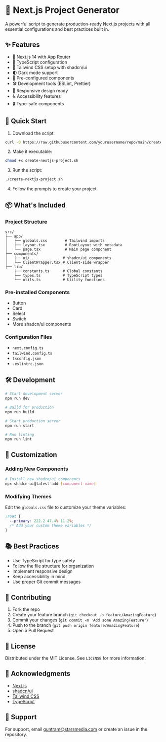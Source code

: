 # 🚀 Next.js Project Generator

A powerful script to generate production-ready Next.js projects with all essential configurations and best practices built in.

## ✨ Features

- 🔷 Next.js 14 with App Router
- 📘 TypeScript configuration
- 🎨 Tailwind CSS setup with shadcn/ui
- 🌓 Dark mode support
- 🧩 Pre-configured components
- 🛠️ Development tools (ESLint, Prettier)
- 📱 Responsive design ready
- ♿ Accessibility features
- 🔒 Type-safe components

## 🚀 Quick Start

1. Download the script:

```bash
curl -O https://raw.githubusercontent.com/yourusername/repo/main/create-nextjs-project.sh
```

2. Make it executable:

```bash
chmod +x create-nextjs-project.sh
```

3. Run the script:

```bash
./create-nextjs-project.sh
```

4. Follow the prompts to create your project

## 📦 What's Included

### Project Structure

```
src/
├── app/
│   ├── globals.css        # Tailwind imports
│   ├── layout.tsx         # RootLayout with metadata
│   └── page.tsx           # Main page component
├── components/
│   ├── ui/               # shadcn/ui components
│   └── ClientWrapper.tsx # Client-side wrapper
├── lib/
    ├── constants.ts      # Global constants
    ├── types.ts          # TypeScript types
    └── utils.ts          # Utility functions
```

### Pre-installed Components

- Button
- Card
- Select
- Switch
- More shadcn/ui components

### Configuration Files

- `next.config.ts`
- `tailwind.config.ts`
- `tsconfig.json`
- `.eslintrc.json`

## 🛠️ Development

```bash
# Start development server
npm run dev

# Build for production
npm run build

# Start production server
npm run start

# Run linting
npm run lint
```

## 🔧 Customization

### Adding New Components

```bash
# Install new shadcn/ui components
npx shadcn-ui@latest add [component-name]
```

### Modifying Themes

Edit the `globals.css` file to customize your theme variables:

```css
:root {
  --primary: 222.2 47.4% 11.2%;
  /* Add your custom theme variables */
}
```

## 📚 Best Practices

- Use TypeScript for type safety
- Follow the file structure for organization
- Implement responsive design
- Keep accessibility in mind
- Use proper Git commit messages

## 🤝 Contributing

1. Fork the repo
2. Create your feature branch (`git checkout -b feature/AmazingFeature`)
3. Commit your changes (`git commit -m 'Add some AmazingFeature'`)
4. Push to the branch (`git push origin feature/AmazingFeature`)
5. Open a Pull Request

## 📝 License

Distributed under the MIT License. See `LICENSE` for more information.

## 🙏 Acknowledgments

- [Next.js](https://nextjs.org/)
- [shadcn/ui](https://ui.shadcn.com/)
- [Tailwind CSS](https://tailwindcss.com/)
- [TypeScript](https://www.typescriptlang.org/)

## 🤔 Support

For support, email guntram@starsmedia.com or create an issue in the repository.
